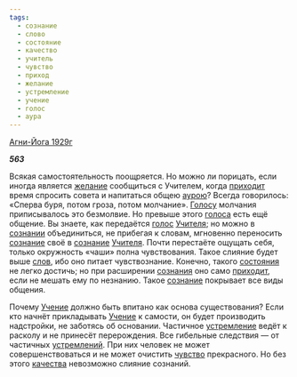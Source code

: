 ```yaml
---
tags:
  - сознание
  - слово
  - состояние
  - качество
  - учитель
  - чувство
  - приход
  - желание
  - устремление
  - учение
  - голос
  - аура
---
```

[Агни-Йога 1929г](https://127.0.0.1:4002/agni/1929)

___563___

Всякая самостоятельность поощряется. Но можно ли порицать, если иногда является [желание](../../../tags/#желание) сообщиться с Учителем, когда [приходит](../../../tags/#приход) время спросить совета и напитаться общею [аурою](../../../tags/#аура)? Всегда говорилось: «Сперва буря, потом гроза, потом молчание». [Голосу](../../../tags/#[голос](../../../tags/#голос)) молчания приписывалось это безмолвие. Но превыше этого [голоса](../../../tags/#[голос](../../../tags/#голос)) есть ещё общение. Вы знаете, как передаётся [голос](../../../tags/#голос) [Учителя](../../../tags/#учитель); но можно в [сознании](../../../tags/#[сознание](../../../tags/#сознание)) объединиться, не прибегая к словам, мгновенно переносить [сознание](../../../tags/#сознание) своё в [сознание](../../../tags/#сознание) [Учителя](../../../tags/#учитель). Почти перестаёте ощущать себя, только окружность «чаши» полна чувствования. Такое слияние будет выше [слов](../../../tags/#слово), ибо оно питает чувствознание. Конечно, такого [состояния](../../../tags/#состояние) не легко достичь; но при расширении [сознания](../../../tags/#сознание) оно само [приходит](../../../tags/#приход), если не мешать ему по незнанию. Такое [сознание](../../../tags/#сознание) покрывает все виды общения.   

Почему [Учение](../../../tags/#учение) должно быть впитано как основа существования? Если кто начнёт прикладывать [Учение](../../../tags/#учение) к самости, он будет производить надстройки, не заботясь об основании. Частичное [устремление](../../../tags/#устремление) ведёт к расколу и не принесёт перерождения. Все гибельные следствия — от частичных [устремлений](../../../tags/#устремление). При них человек не может совершенствоваться и не может очистить [чувство](../../../tags/#чувство) прекрасного. Но без этого [качества](../../../tags/#качество) невозможно слияние сознаний.